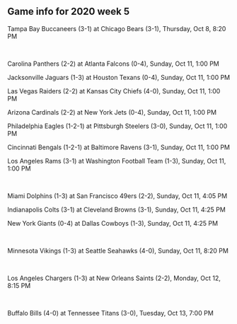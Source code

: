 ## Game info for 2020 week 5
Tampa Bay Buccaneers (3-1) at Chicago Bears (3-1), Thursday, Oct 8, 8:20 PM


<br/>

Carolina Panthers (2-2) at Atlanta Falcons (0-4), Sunday, Oct 11, 1:00 PM

Jacksonville Jaguars (1-3) at Houston Texans (0-4), Sunday, Oct 11, 1:00 PM

Las Vegas Raiders (2-2) at Kansas City Chiefs (4-0), Sunday, Oct 11, 1:00 PM

Arizona Cardinals (2-2) at New York Jets (0-4), Sunday, Oct 11, 1:00 PM

Philadelphia Eagles (1-2-1) at Pittsburgh Steelers (3-0), Sunday, Oct 11, 1:00 PM

Cincinnati Bengals (1-2-1) at Baltimore Ravens (3-1), Sunday, Oct 11, 1:00 PM

Los Angeles Rams (3-1) at Washington Football Team (1-3), Sunday, Oct 11, 1:00 PM


<br/>

Miami Dolphins (1-3) at San Francisco 49ers (2-2), Sunday, Oct 11, 4:05 PM

Indianapolis Colts (3-1) at Cleveland Browns (3-1), Sunday, Oct 11, 4:25 PM

New York Giants (0-4) at Dallas Cowboys (1-3), Sunday, Oct 11, 4:25 PM


<br/>

Minnesota Vikings (1-3) at Seattle Seahawks (4-0), Sunday, Oct 11, 8:20 PM


<br/>

Los Angeles Chargers (1-3) at New Orleans Saints (2-2), Monday, Oct 12, 8:15 PM


<br/>

Buffalo Bills (4-0) at Tennessee Titans (3-0), Tuesday, Oct 13, 7:00 PM

